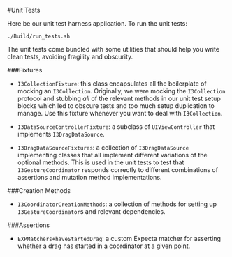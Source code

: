 #Unit Tests

Here be our unit test harness application. To run the unit tests:


	./Build/run_tests.sh
	
The unit tests come bundled with some utilities that should help you write clean tests, avoiding fragility and obscurity.
	

###Fixtures

- `I3CollectionFixture`: this class encapsulates all the boilerplate of mocking an `I3Collection`. Originally, we were mocking the `I3Collection` protocol and stubbing _all_ of the relevant methods in our unit test setup blocks which led to obscure tests and too much setup duplication to manage. Use this fixture whenever you want to deal with `I3Collection`.


- `I3DataSourceControllerFixture`: a subclass of `UIViewController` that implements `I3DragDataSource`.


- `I3DragDataSourceFixtures`: a collection of `I3DragDataSource` implementing classes that all implement different variations of the optional methods. This is used in the unit tests to test that `I3GestureCoordinator` responds correctly to different combinations of assertions and mutation method implementations.


###Creation Methods

- `I3CoordinatorCreationMethods`: a collection of methods for setting up  `I3GestureCoordinator`s and relevant dependencies.


###Assertions

- `EXPMatchers+haveStartedDrag`: a custom Expecta matcher for asserting whether a drag has started in a coordinator at a given point.